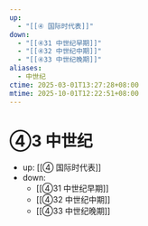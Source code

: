 ```yaml
---
up:
  - "[[④ 国际时代表]]"
down:
  - "[[④31 中世纪早期]]"
  - "[[④32 中世纪中期]]"
  - "[[④33 中世纪晚期]]"
aliases:
  - 中世纪
ctime: 2025-03-01T13:27:28+08:00
mtime: 2025-10-01T12:22:51+08:00
---
```


# ④3 中世纪

- up: [[④ 国际时代表]]
- down:	
	- [[④31 中世纪早期]]
	- [[④32 中世纪中期]]
	- [[④33 中世纪晚期]]
	
